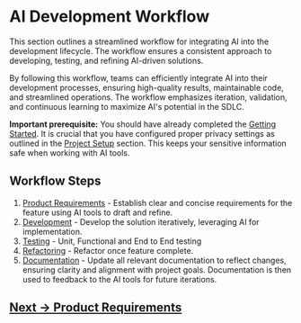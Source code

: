 # AI Development Workflow

This section outlines a streamlined workflow for integrating AI into the development lifecycle. The workflow ensures a consistent approach to developing, testing, and refining AI-driven solutions.

By following this workflow, teams can efficiently integrate AI into their development processes, ensuring high-quality results, maintainable code, and streamlined operations. The workflow emphasizes iteration, validation, and continuous learning to maximize AI's potential in the SDLC.

**Important prerequisite:** You should have already completed the [Getting Started](../getting-started). It is crucial that you have configured proper privacy settings as outlined in the [Project Setup](../getting-started/project-setup.md) section. This keeps your sensitive information safe when working with AI tools.

## Workflow Steps
1. [Product Requirements](product-requirements.md) - Establish clear and concise requirements for the feature using AI tools to draft and refine.
2. [Development](development.md) - Develop the solution iteratively, leveraging AI for implementation.
3. [Testing](testing.md) - Unit, Functional and End to End testing
4. [Refactoring](refactoring.md) - Refactor once feature complete.
5. [Documentation](documentation.md) - Update all relevant documentation to reflect changes, ensuring clarity and alignment with project goals.  Documentation is then used to feedback to the AI tools for future iterations.

## [Next -> Product Requirements](product-requirements.md)
